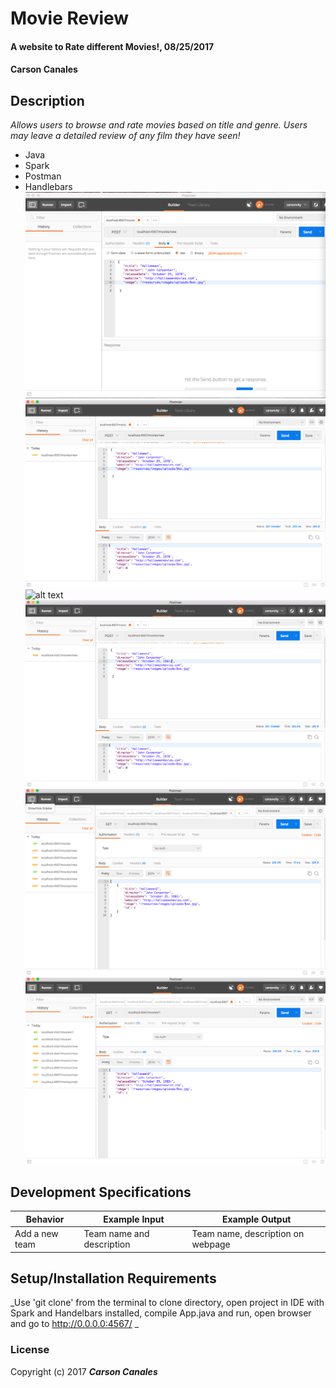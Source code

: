 # Movie Review

#### A website to Rate different Movies!, 08/25/2017 

#### Carson Canales

## Description
_Allows users to browse and rate movies based on title and genre. Users may leave a detailed review of any film they have seen!_
* Java
* Spark
* Postman
* Handlebars
![alt text](https://raw.githubusercontent.com/7tacocat7/Movie-Review/master/screenshots/screenShot1.png)
![alt text](https://raw.githubusercontent.com/7tacocat7/Movie-Review/master/screenshots/screenShot2.png)
![alt text](https://raw.githubusercontent.com/7tacocat7/Movie-Review/master/screenshots/screenShot3.png)
![alt text](https://raw.githubusercontent.com/7tacocat7/Movie-Review/master/screenshots/screenShot4.png)
![alt text](https://raw.githubusercontent.com/7tacocat7/Movie-Review/master/screenshots/screenShot5.png)
![alt text](https://raw.githubusercontent.com/7tacocat7/Movie-Review/master/screenshots/screenShot6.png)

## Development Specifications
| Behavior      | Example Input         | Example Output        |
| ------------- | ------------- | ------------- |
| Add a new team  | Team name and description  |  Team name, description on webpage  |


## Setup/Installation Requirements
_Use 'git clone' from the terminal to clone directory, open project in IDE with Spark and Handelbars installed, compile App.java and run, open browser and go to http://0.0.0.0:4567/ _

### License
Copyright (c) 2017 **_Carson Canales_**
